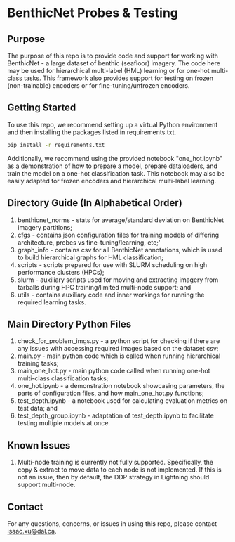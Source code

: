 # BenthicNet Probes & Testing

## Purpose
The purpose of this repo is to provide code and support for working with BenthicNet - a large dataset of benthic (seafloor) imagery.
The code here may be used for hierarchical multi-label (HML) learning or for one-hot multi-class tasks.
This framework also provides support for testing on frozen (non-trainable) encoders or for fine-tuning/unfrozen encoders.

## Getting Started
To use this repo, we recommend setting up a virtual Python environment and then installing the packages listed in requirements.txt.
```bash
pip install -r requirements.txt
```
Additionally, we recommend using the provided notebook "one_hot.ipynb" as a demonstration of how to prepare a model, 
prepare dataloaders, and train the model on a one-hot classification task. This notebook may also be easily adapted
for frozen encoders and hierarchical multi-label learning.

## Directory Guide (In Alphabetical Order)
1. benthicnet_norms - stats for average/standard deviation on BenthicNet imagery partitions;
2. cfgs - contains json configuration files for training models of differing architecture, probes vs fine-tuning/learning, etc;' 
3. graph_info - contains csv for all BenthicNet annotations, which is used to build hierarchical graphs for HML classification;
4. scripts - scripts prepared for use with SLURM scheduling on high performance clusters (HPCs);
5. slurm - auxiliary scripts used for moving and extracting imagery from tarballs during HPC training/limited multi-node support; and
6. utils - contains auxiliary code and inner workings for running the required learning tasks.

## Main Directory Python Files
1. check_for_problem_imgs.py - a python script for checking if there are any issues with accessing required images based on the dataset csv;
2. main.py - main python code which is called when running hierarchical training tasks;
3. main_one_hot.py - main python code called when running one-hot multi-class classification tasks;
4. one_hot.ipynb - a demonstration notebook showcasing parameters, the parts of configuration files, and how main_one_hot.py functions;
5. test_depth.ipynb - a notebook used for calculating evaluation metrics on test data; and
6. test_depth_group.ipynb - adaptation of test_depth.ipynb to facilitate testing multiple models at once.

## Known Issues
1. Multi-node training is currently not fully supported. Specifically, the copy & extract to move data to each node is not implemented.
   If this is not an issue, then by default, the DDP strategy in Lightning should support multi-node.

## Contact
For any questions, concerns, or issues in using this repo, please contact isaac.xu@dal.ca. 

